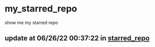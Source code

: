 # my_starred_repo
show me my starred repo

update at 06/26/22 00:37:22 in [starred_repo](./index.html)
---

